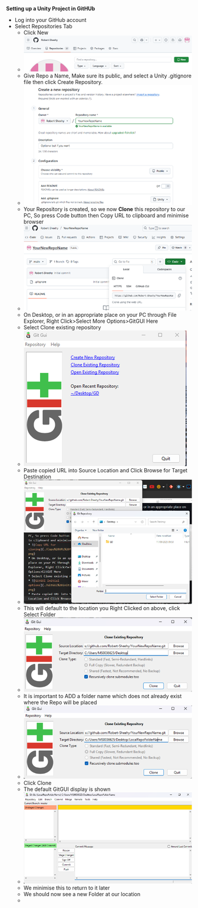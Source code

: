 **Setting up a Unity Project in GitHUb**
* Log into your GitHub account
* Select Repositories Tab
    * Click New
    * ![New Repo Button](./Imgs/New%20Repo%20Button.png)
    * Give Repo a Name, Make sure its public, and select a Unity .gitignore file then click Create Repository.
    * ![Naming Repo and adding Git Ignore](./Imgs/Naming%20Repo%20and%20adding%20Git%20Ignore.png)
    * Your Repository is created, so we now **Clone** this repository to our PC, So press Code button then Copy URL to clipboard and minimise browser 
    * ![Copy URL for cloning](./Imgs/Copy%20URL%20for%20cloning.png)
    * On Desktop, or in an appropriate place on your PC through File Explorer, Right Click>Select More Options>GitGUI Here
    * Select Clone existing repository
    * ![GitGUI Initial options](./Imgs/GitGUI%20Initial%20options.png)
    * Paste copied URL into Source Location and Click Browse for Target Destination
    * ![Locations Source and Destination for Repo Cloning](./Imgs/Locations%20Source%20and%20Destination%20for%20Repo%20Cloning.png)
    * This will default to the location you Right Clicked on above, click Select Folder
    * ![Destination Location](./Imgs/Destination%20Location.png)
    * It is important to ADD a folder name which does not already exist where the Repo will be placed
    * ![Destination FolderName](./Imgs/Destination%20FolderName.png)
    * Click Clone
    * The default GitGUI display is shown
    * ![Start GitGUI](./Imgs/Start%20GitGUI.png)
    * We minimise this to return to it later
    * We should now see a new Folder at our location
    * 
